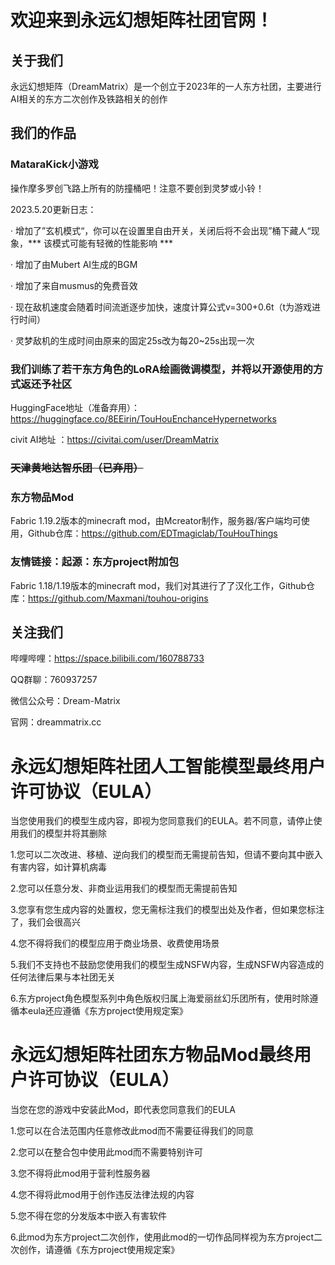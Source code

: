 # 欢迎来到永远幻想矩阵社团官网！

## 关于我们

永远幻想矩阵（DreamMatrix）是一个创立于2023年的一人东方社团，主要进行AI相关的东方二次创作及铁路相关的创作

## 我们的作品

### MataraKick小游戏

操作摩多罗创飞路上所有的防撞桶吧！注意不要创到灵梦或小铃！

2023.5.20更新日志：

· 增加了”玄机模式“，你可以在设置里自由开关，关闭后将不会出现”桶下藏人“现象，*** 该模式可能有轻微的性能影响 ***

· 增加了由Mubert AI生成的BGM

· 增加了来自musmus的免费音效

· 现在敌机速度会随着时间流逝逐步加快，速度计算公式v=300+0.6t（t为游戏进行时间）

· 灵梦敌机的生成时间由原来的固定25s改为每20~25s出现一次

### 我们训练了若干东方角色的LoRA绘画微调模型，并将以开源使用的方式返还予社区

HuggingFace地址（准备弃用）：https://huggingface.co/8EEirin/TouHouEnchanceHypernetworks

civit AI地址 ：https://civitai.com/user/DreamMatrix

### ~~天津黄地达智乐团（已弃用）~~

### 东方物品Mod

Fabric 1.19.2版本的minecraft mod，由Mcreator制作，服务器/客户端均可使用，Github仓库：https://github.com/EDTmagiclab/TouHouThings

### 友情链接：起源：东方project附加包

Fabric 1.18/1.19版本的minecraft mod，我们对其进行了了汉化工作，Github仓库：https://github.com/Maxmani/touhou-origins

## 关注我们

哔哩哔哩：https://space.bilibili.com/160788733

QQ群聊：760937257

微信公众号：Dream-Matrix

官网：dreammatrix.cc

# 永远幻想矩阵社团人工智能模型最终用户许可协议（EULA）

当您使用我们的模型生成内容，即视为您同意我们的EULA。若不同意，请停止使用我们的模型并将其删除

1.您可以二次改进、移植、逆向我们的模型而无需提前告知，但请不要向其中嵌入有害内容，如计算机病毒

2.您可以任意分发、非商业运用我们的模型而无需提前告知

3.您享有您生成内容的处置权，您无需标注我们的模型出处及作者，但如果您标注了，我们会很高兴

4.您不得将我们的模型应用于商业场景、收费使用场景

5.我们不支持也不鼓励您使用我们的模型生成NSFW内容，生成NSFW内容造成的任何法律后果与本社团无关

6.东方project角色模型系列中角色版权归属上海爱丽丝幻乐团所有，使用时除遵循本eula还应遵循《东方project使用规定案》

# 永远幻想矩阵社团东方物品Mod最终用户许可协议（EULA）

当您在您的游戏中安装此Mod，即代表您同意我们的EULA

1.您可以在合法范围内任意修改此mod而不需要征得我们的同意

2.您可以在整合包中使用此mod而不需要特别许可

3.您不得将此mod用于营利性服务器

4.您不得将此mod用于创作违反法律法规的内容

5.您不得在您的分发版本中嵌入有害软件

6.此mod为东方project二次创作，使用此mod的一切作品同样视为东方project二次创作，请遵循《东方project使用规定案》

<style> @import url('./styles.css?v=20220712.2'); </style>
